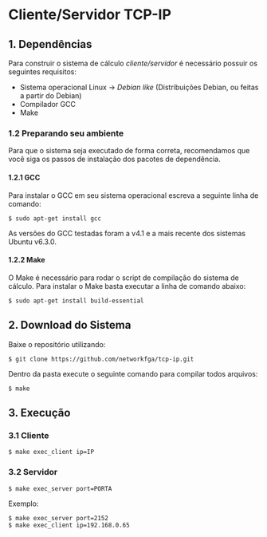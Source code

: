 # Cliente/Servidor TCP-IP

## 1. Dependências

Para construir o sistema de cálculo _cliente/servidor_ é necessário possuir os seguintes requisitos:

* Sistema operacional Linux -> _Debian like_ (Distribuições Debian, ou feitas a partir do Debian)
* Compilador GCC
* Make

### 1.2 Preparando seu ambiente

Para que o sistema seja executado de forma correta, recomendamos que você siga os passos de instalação dos pacotes de dependência. 

#### 1.2.1 GCC

Para instalar o GCC em seu sistema operacional escreva a seguinte linha de comando:

```shell
$ sudo apt-get install gcc
```
As versões do GCC testadas foram a v4.1 e a mais recente dos sistemas Ubuntu v6.3.0. 

#### 1.2.2 Make

O Make é necessário para rodar o script de compilação do sistema de cálculo.
Para instalar o Make basta executar a linha de comando abaixo:

```shell
$ sudo apt-get install build-essential
```

## 2. Download do Sistema

Baixe o repositório utilizando:

```shell
$ git clone https://github.com/networkfga/tcp-ip.git
```

Dentro da pasta execute o seguinte comando para compilar todos arquivos:

```
$ make
```

## 3. Execução

### 3.1 Cliente


```
$ make exec_client ip=IP
```


### 3.2 Servidor
```
$ make exec_server port=PORTA
```
Exemplo:
```
$ make exec_server port=2152
$ make exec_client ip=192.168.0.65
```


